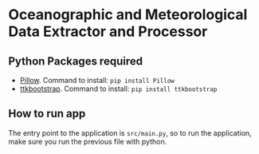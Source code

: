 # Oceanographic and Meteorological Data Extractor and Processor

## Python Packages required

* [Pillow](https://pypi.org/project/Pillow/). Command to install: `pip install Pillow`
* [ttkbootstrap](https://pypi.org/project/ttkbootstrap/). Command to install: `pip install ttkbootstrap`


## How to run app

The entry point to the application is `src/main.py`, so to run the application, make sure you run the previous file with python.